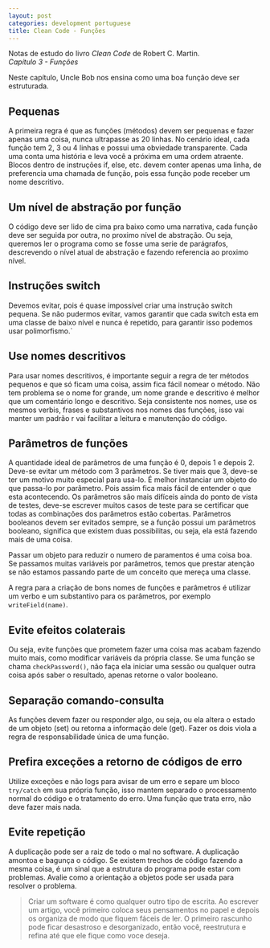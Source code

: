 ```yaml
---
layout: post
categories: development portuguese
title: Clean Code - Funções
---
```


Notas de estudo do livro *Clean Code* de Robert C. Martin.  
*Capítulo 3 - Funções*

Neste capítulo, Uncle Bob nos ensina como uma boa função deve ser estruturada. 

## Pequenas

A primeira regra é que as funções (métodos) devem ser pequenas e fazer apenas uma coisa, nunca ultrapasse as 20 linhas. 
No cenário ideal, cada função tem 2, 3 ou 4 linhas e possui uma obviedade transparente. Cada uma conta uma história e leva você a próxima em uma ordem atraente.
Blocos dentro de instruções if, else, etc. devem conter apenas uma linha, de preferencia uma chamada de função, pois essa função pode receber um nome descritivo.

## Um nível de abstração por função

O código deve ser lido de cima pra baixo como uma narrativa, cada função deve ser seguida por outra, no proximo nível de abstração. Ou seja, queremos ler o programa como se fosse uma serie de parágrafos, descrevendo o nível atual de abstração e fazendo referencia ao proximo nível.

## Instruções switch

Devemos evitar, pois é quase impossível criar uma instrução switch pequena. Se não pudermos evitar, vamos garantir que cada switch esta em uma classe de baixo nível e nunca é repetido, para garantir isso podemos usar polimorfismo.`
## Use nomes descritivos

Para usar nomes descritivos, é importante seguir a regra de ter métodos pequenos e que só ficam uma coisa, assim fica fácil nomear o método. Não tem problema se o nome for grande, um nome grande e descritivo é melhor que um comentário longo e descritivo. Seja consistente nos nomes, use os mesmos verbis, frases e substantivos nos nomes das funções, isso vai manter um padrão r vai facilitar a leitura e manutenção do código.

## Parâmetros de funções

A quantidade ideal de parâmetros de uma função é 0, depois 1 e depois 2. Deve-se evitar um método com 3 parâmetros. Se tiver mais que 3, deve-se ter um motivo muito especial para usa-lo. É melhor instanciar um objeto do que passa-lo por parâmetro. Pois assim fica mais fácil de entender o que esta acontecendo. Os parâmetros são mais difíceis ainda do ponto de vista de testes, deve-se escrever muitos casos de teste para se certificar que todas as combinações dos parâmetros estão cobertas. Parâmetros booleanos devem ser evitados sempre, se a função possui um parâmetros booleano, significa que existem duas possibilitas, ou seja, ela está fazendo mais de uma coisa.

Passar um objeto para reduzir o numero de paramentos é uma coisa boa. Se passamos muitas variáveis por parâmetros, temos que prestar atenção se não estamos passando parte de um conceito que mereça uma classe.

A regra para a criação de bons nomes de funções e parâmetros é utilizar um verbo e um substantivo para os parâmetros, por exemplo `writeField(name)`.

## Evite efeitos colaterais

Ou seja, evite funções que prometem fazer uma coisa mas acabam fazendo muito mais, como modificar variáveis da própria classe. Se uma função se chama `checkPassword()`, não faça ela iniciar uma sessão ou qualquer outra coisa após saber o resultado, apenas retorne o valor booleano.

## Separação comando-consulta

As funções devem fazer ou responder algo,  ou seja, ou ela altera o estado de um objeto (set) ou retorna a informação dele (get). Fazer os dois viola a regra de responsabilidade única de uma função.

## Prefira exceções a retorno de códigos de erro

Utilize exceções e não logs para avisar de um erro e separe um bloco `try/catch` em sua própria função, isso mantem separado o processamento normal do código e o tratamento do erro. Uma função que trata erro, não deve fazer mais nada.

## Evite repetição

A duplicação pode ser a raiz de todo o mal no software. A duplicação amontoa e bagunça o código. Se existem trechos de código fazendo a mesma coisa, é um sinal que a estrutura do programa pode estar com problemas. Avalie como a orientação a objetos pode ser usada para resolver o problema.

> Criar um software é como qualquer outro tipo de escrita. Ao escrever um artigo, você primeiro coloca seus pensamentos no papel e depois os organiza de modo que fiquem fáceis de ler. O primeiro rascunho pode ficar desastroso e desorganizado, então você, reestrutura e refina até que ele fique como voce deseja.

